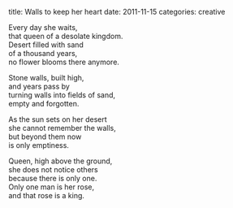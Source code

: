 title: Walls to keep her heart
date: 2011-11-15
categories: creative


Every day she waits,  
that queen of a desolate kingdom.  
Desert filled with sand  
of a thousand years,  
no flower blooms there anymore.

Stone walls, built high,  
and years pass by  
turning walls into fields of sand,  
empty and forgotten.

As the sun sets on her desert  
she cannot remember the walls,  
but beyond them now  
is only emptiness.

Queen, high above the ground,  
she does not notice others  
because there is only one.  
Only one man is her rose,  
and that rose is a king.
